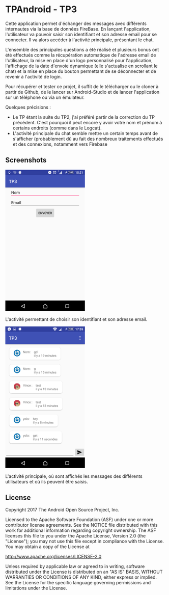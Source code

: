 # TPAndroid - TP3

Cette application permet d'échanger des messages avec différents internautes via la base de données FireBase. En lançant l'application, l'utilisateur va pouvoir saisir son identifiant et son adresse email pour se connecter. Il va alors accéder à l'activité principale, présentant le chat.

L'ensemble des principales questions a été réalisé et plusieurs bonus ont été effectués comme la récupération automatique de l'adresse email de l'utilisateur, la mise en place d'un logo personnalisé pour l'application, l'affichage de la date d'envoie dynamique (elle s'actualise en scrollant le chat) et la mise en place du bouton permettant de se déconnecter et de revenir à l'activité de login.

Pour récupérer et tester ce projet, il suffit de le télécharger ou le cloner à partir de Github, de le lancer sur Android-Studio et de lancer l'application sur un téléphone ou via un émulateur.

Quelques précisions :
- Le TP étant la suite du TP2, j'ai préféré partir de la correction du TP précédent. C'est pourquoi il peut encore y avoir votre nom et prénom à certains endroits (comme dans le Logcat).
- L'activité principale du chat semble mettre un certain temps avant de s'afficher (probablement dû au fait des nombreux traitements effectués et des connexions, notamment vers Firebase

## Screenshots

  <img src="LoginActivity.png" width="250"/>

L'activité permettant de choisir son identifiant et son adresse email.

  <img src="MainActivity.png" width="250"/>

L'activité principale, où sont affichés les messages des différents utilisateurs et où ils peuvent être saisis.


## License

Copyright 2017 The Android Open Source Project, Inc.

Licensed to the Apache Software Foundation (ASF) under one or more contributor license agreements. See the NOTICE file distributed with this work for additional information regarding copyright ownership. The ASF licenses this file to you under the Apache License, Version 2.0 (the "License"); you may not use this file except in compliance with the License. You may obtain a copy of the License at

http://www.apache.org/licenses/LICENSE-2.0

Unless required by applicable law or agreed to in writing, software distributed under the License is distributed on an "AS IS" BASIS, WITHOUT WARRANTIES OR CONDITIONS OF ANY KIND, either express or implied. See the License for the specific language governing permissions and limitations under the License.
